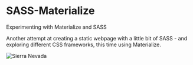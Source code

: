 # SASS-Materialize
Experimenting with Materialize and SASS

Another attempt at creating a static webpage with a little bit of SASS - and exploring different CSS frameworks, this time using Materialize. 





![Sierra Nevada](https://media.giphy.com/media/2wXt4DDygEIzJlm3Jm/giphy.gif)
